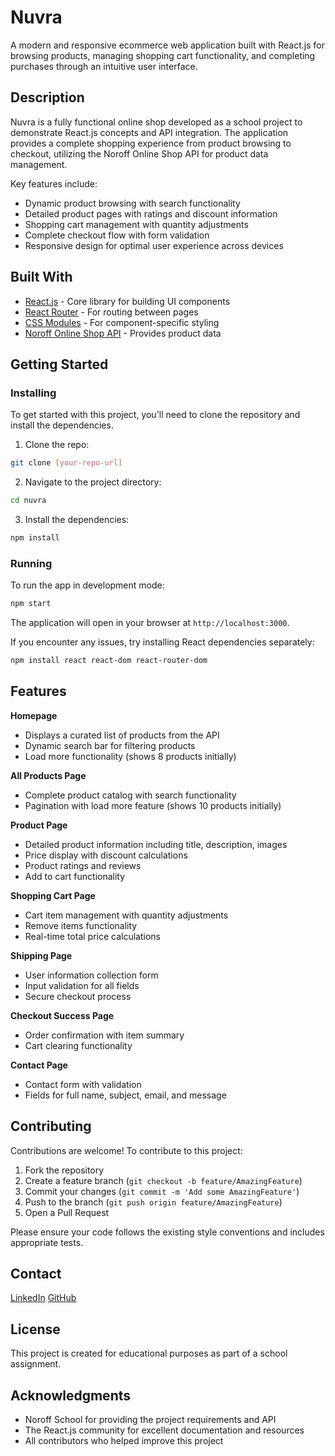 # Nuvra

A modern and responsive ecommerce web application built with React.js for browsing products, managing shopping cart functionality, and completing purchases through an intuitive user interface.

## Description

Nuvra is a fully functional online shop developed as a school project to demonstrate React.js concepts and API integration. The application provides a complete shopping experience from product browsing to checkout, utilizing the Noroff Online Shop API for product data management.

Key features include:
- Dynamic product browsing with search functionality
- Detailed product pages with ratings and discount information
- Shopping cart management with quantity adjustments
- Complete checkout flow with form validation
- Responsive design for optimal user experience across devices

## Built With

- [React.js](https://reactjs.org/) - Core library for building UI components
- [React Router](https://reactrouter.com/) - For routing between pages
- [CSS Modules](https://github.com/css-modules/css-modules) - For component-specific styling
- [Noroff Online Shop API](https://docs.noroff.dev/) - Provides product data

## Getting Started

### Installing

To get started with this project, you'll need to clone the repository and install the dependencies.

1. Clone the repo:
```bash
git clone [your-repo-url]
```

2. Navigate to the project directory:
```bash
cd nuvra
```

3. Install the dependencies:
```bash
npm install
```

### Running

To run the app in development mode:

```bash
npm start
```

The application will open in your browser at `http://localhost:3000`.

If you encounter any issues, try installing React dependencies separately:
```bash
npm install react react-dom react-router-dom
```

## Features

**Homepage**
- Displays a curated list of products from the API
- Dynamic search bar for filtering products
- Load more functionality (shows 8 products initially)

**All Products Page**
- Complete product catalog with search functionality
- Pagination with load more feature (shows 10 products initially)

**Product Page**
- Detailed product information including title, description, images
- Price display with discount calculations
- Product ratings and reviews
- Add to cart functionality

**Shopping Cart Page**
- Cart item management with quantity adjustments
- Remove items functionality
- Real-time total price calculations

**Shipping Page**
- User information collection form
- Input validation for all fields
- Secure checkout process

**Checkout Success Page**
- Order confirmation with item summary
- Cart clearing functionality

**Contact Page**
- Contact form with validation
- Fields for full name, subject, email, and message

## Contributing

Contributions are welcome! To contribute to this project:

1. Fork the repository
2. Create a feature branch (`git checkout -b feature/AmazingFeature`)
3. Commit your changes (`git commit -m 'Add some AmazingFeature'`)
4. Push to the branch (`git push origin feature/AmazingFeature`)
5. Open a Pull Request

Please ensure your code follows the existing style conventions and includes appropriate tests.

## Contact

[LinkedIn](https://www.linkedin.com/in/weronika-vik-0844022a6/)
[GitHub](https://github.com/werivik)

## License

This project is created for educational purposes as part of a school assignment.

## Acknowledgments

- Noroff School for providing the project requirements and API
- The React.js community for excellent documentation and resources
- All contributors who helped improve this project
